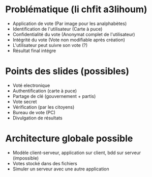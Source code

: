 # Problématique (li chfit a3lihoum)
- Application de vote (Par image pour les analphabètes)
- Identification de l'utilisateur (Carte à puce)
- Confidentialité du vote (Anonymat complet de l'utilisateur)
- Intégrité du vote (Vote non modifiable après création)
- L'utilisateur peut suivre son vote (?)
- Résultat final intégre


# Points des slides (possibles)
- Voté electronique
- Authentification (carte à puce)
- Partage de clé (gouvernement + partis)
- Vote secret
- Vérification (par les citoyens)
- Bureau de vote (PC)
- Divulgation de résultats


# Architecture globale possible
- Modèle client-serveur, application sur client, bdd sur serveur (impossible)
- Votes stocké dans des fichiers
- Simuler un serveur avec une autre application